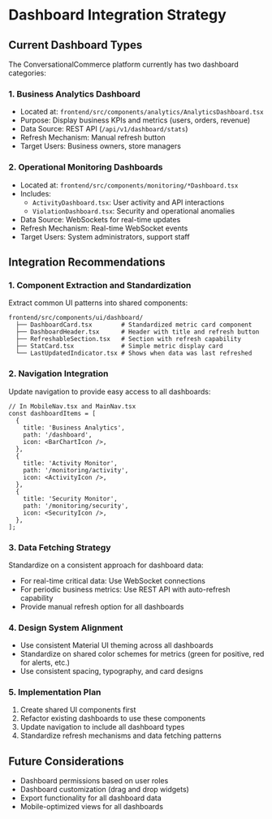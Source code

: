 # Dashboard Integration Strategy

## Current Dashboard Types

The ConversationalCommerce platform currently has two dashboard categories:

### 1. Business Analytics Dashboard
- Located at: `frontend/src/components/analytics/AnalyticsDashboard.tsx`
- Purpose: Display business KPIs and metrics (users, orders, revenue)
- Data Source: REST API (`/api/v1/dashboard/stats`)
- Refresh Mechanism: Manual refresh button
- Target Users: Business owners, store managers

### 2. Operational Monitoring Dashboards
- Located at: `frontend/src/components/monitoring/*Dashboard.tsx`
- Includes:
  - `ActivityDashboard.tsx`: User activity and API interactions
  - `ViolationDashboard.tsx`: Security and operational anomalies
- Data Source: WebSockets for real-time updates
- Refresh Mechanism: Real-time WebSocket events
- Target Users: System administrators, support staff

## Integration Recommendations

### 1. Component Extraction and Standardization

Extract common UI patterns into shared components:

```
frontend/src/components/ui/dashboard/
  ├── DashboardCard.tsx        # Standardized metric card component
  ├── DashboardHeader.tsx      # Header with title and refresh button
  ├── RefreshableSection.tsx   # Section with refresh capability
  ├── StatCard.tsx             # Simple metric display card
  └── LastUpdatedIndicator.tsx # Shows when data was last refreshed
```

### 2. Navigation Integration

Update navigation to provide easy access to all dashboards:

```tsx
// In MobileNav.tsx and MainNav.tsx
const dashboardItems = [
  { 
    title: 'Business Analytics', 
    path: '/dashboard',
    icon: <BarChartIcon />,
  },
  { 
    title: 'Activity Monitor', 
    path: '/monitoring/activity',
    icon: <ActivityIcon />,
  },
  { 
    title: 'Security Monitor', 
    path: '/monitoring/security',
    icon: <SecurityIcon />,
  },
];
```

### 3. Data Fetching Strategy

Standardize on a consistent approach for dashboard data:

- For real-time critical data: Use WebSocket connections
- For periodic business metrics: Use REST API with auto-refresh capability
- Provide manual refresh option for all dashboards

### 4. Design System Alignment

- Use consistent Material UI theming across all dashboards
- Standardize on shared color schemes for metrics (green for positive, red for alerts, etc.)
- Use consistent spacing, typography, and card designs

### 5. Implementation Plan

1. Create shared UI components first
2. Refactor existing dashboards to use these components
3. Update navigation to include all dashboard types
4. Standardize refresh mechanisms and data fetching patterns

## Future Considerations

- Dashboard permissions based on user roles
- Dashboard customization (drag and drop widgets)
- Export functionality for all dashboard data
- Mobile-optimized views for all dashboards
